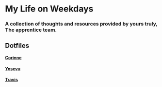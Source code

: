 # My Life on Weekdays

### A collection of thoughts and resources provided by yours truly, The apprentice team.


## Dotfiles

#### [Corinne](https://github.com/DevMaterial/my-life-on-weekdays/tree/master/dotfiles/corinne)

#### [Yosevu]()

#### [Travis]()

